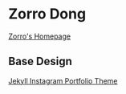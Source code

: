 
# Zorro Dong
[Zorro's Homepage](https://zorrodong.online)

## Base Design
[Jekyll Instagram Portfolio
Theme](https://github.com/portfolio-central/jekyll-instagram-portfolio-theme)
